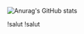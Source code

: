 
![Anurag's GitHub stats](https://github-readme-stats.vercel.app/api?username=chaweb&show_icons=true&theme=tokyonight)

!salut !salut
